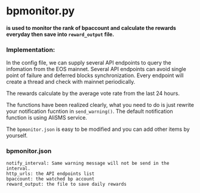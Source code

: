 # bpmonitor.py 
#### is used to monitor the rank of bpaccount and calculate the rewards everyday then save into ```reward_output``` file.

### Implementation:
In the config file, we can supply several API endpoints to query the infomation from the EOS mainnet. Several API endpoints can avoid single point of failure and deferred blocks synchronization. Every endpoint will create a thread and check with mainnet periodically. 

The rewards calculate by the average vote rate from the last 24 hours. 

The functions have been realized clearly, what you need to do is just rewrite your notification fucntion in ```send_warning()```. The default notification function is using AliSMS service. 

The ```bpmonitor.json``` is easy to be modified and you can add other items by yourself.

### bpmonitor.json 
```
notify_interval: Same warning message will not be send in the interval. 
http_urls: the API endpoints list
bpaccount: the watched bp account 
reward_output: the file to save daily rewards
```
